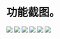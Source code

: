 # 功能截图。

![](readmeImg/IMG_1249.PNG)
![](readmeImg/IMG_1254.PNG)
![](readmeImg/IMG_1255.PNG)
![](readmeImg/IMG_1256.PNG)
![](readmeImg/IMG_1257.PNG)
![](readmeImg/IMG_1258.PNG)
